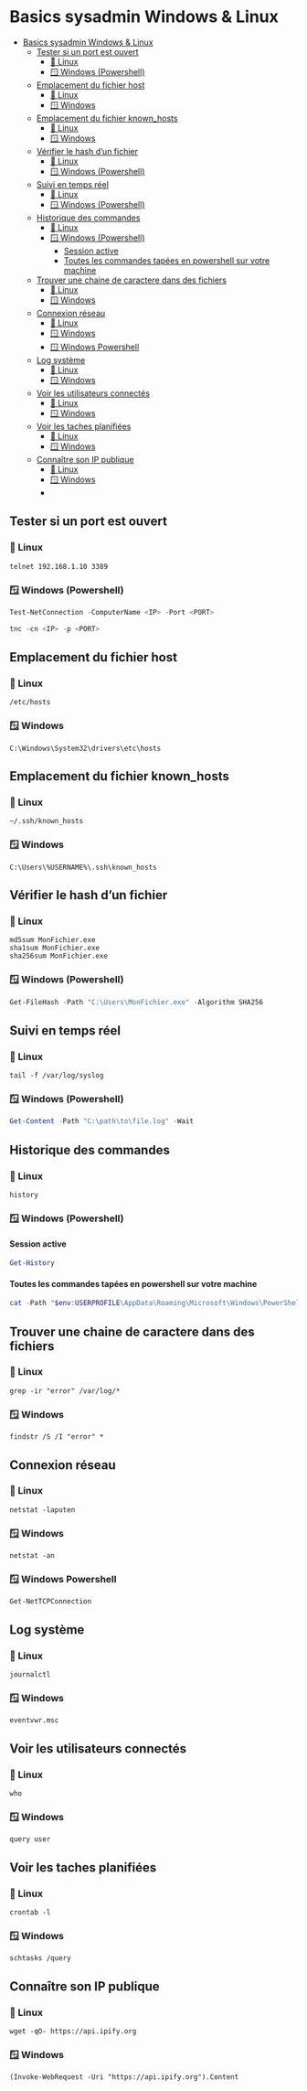 # Basics sysadmin Windows & Linux

- [Basics sysadmin Windows \& Linux](#basics-sysadmin-windows--linux)
  - [Tester si un port est ouvert](#tester-si-un-port-est-ouvert)
    - [🐧 Linux](#-linux)
    - [🪟 Windows (Powershell)](#-windows-powershell)
  - [Emplacement du fichier host](#emplacement-du-fichier-host)
    - [🐧 Linux](#-linux-1)
    - [🪟 Windows](#-windows)
  - [Emplacement du fichier known\_hosts](#emplacement-du-fichier-known_hosts)
    - [🐧 Linux](#-linux-2)
    - [🪟 Windows](#-windows-1)
  - [Vérifier le hash d’un fichier](#vérifier-le-hash-dun-fichier)
    - [🐧 Linux](#-linux-3)
    - [🪟 Windows (Powershell)](#-windows-powershell-1)
  - [Suivi en temps réel](#suivi-en-temps-réel)
    - [🐧 Linux](#-linux-4)
    - [🪟 Windows (Powershell)](#-windows-powershell-2)
  - [Historique des commandes](#historique-des-commandes)
    - [🐧 Linux](#-linux-5)
    - [🪟 Windows (Powershell)](#-windows-powershell-3)
      - [Session active](#session-active)
      - [Toutes les commandes tapées en powershell sur votre machine](#toutes-les-commandes-tapées-en-powershell-sur-votre-machine)
  - [Trouver une chaine de caractere dans des fichiers](#trouver-une-chaine-de-caractere-dans-des-fichiers)
    - [🐧 Linux](#-linux-6)
    - [🪟 Windows](#-windows-2)
  - [Connexion réseau](#connexion-réseau)
    - [🐧 Linux](#-linux-7)
    - [🪟 Windows](#-windows-3)
    - [🪟 Windows Powershell](#-windows-powershell-4)
  - [Log système](#log-système)
    - [🐧 Linux](#-linux-8)
    - [🪟 Windows](#-windows-4)
  - [Voir les utilisateurs connectés](#voir-les-utilisateurs-connectés)
    - [🐧 Linux](#-linux-9)
    - [🪟 Windows](#-windows-5)
  - [Voir les taches planifiées](#voir-les-taches-planifiées)
    - [🐧 Linux](#-linux-10)
    - [🪟 Windows](#-windows-6)
  - [Connaître son IP publique](#connaître-son-ip-publique)
    - [🐧 Linux](#-linux-11)
    - [🪟 Windows](#-windows-7)
    - 
## Tester si un port est ouvert

### 🐧 Linux
```
telnet 192.168.1.10 3389
```
### 🪟 Windows (Powershell)
``` powershell
Test-NetConnection -ComputerName <IP> -Port <PORT>
```
``` powershell
tnc -cn <IP> -p <PORT>
```

## Emplacement du fichier host

### 🐧 Linux
```
/etc/hosts
```
### 🪟 Windows
```
C:\Windows\System32\drivers\etc\hosts
```

## Emplacement du fichier known_hosts

### 🐧 Linux
```
~/.ssh/known_hosts
```
### 🪟 Windows
```
C:\Users\%USERNAME%\.ssh\known_hosts
```

## Vérifier le hash d’un fichier

### 🐧 Linux
```
md5sum MonFichier.exe
sha1sum MonFichier.exe
sha256sum MonFichier.exe
```
### 🪟 Windows (Powershell)
``` powershell
Get-FileHash -Path "C:\Users\MonFichier.exe" -Algorithm SHA256
```

## Suivi en temps réel

### 🐧 Linux
```
tail -f /var/log/syslog
```
### 🪟 Windows (Powershell)
``` powershell
Get-Content -Path "C:\path\to\file.log" -Wait
```

## Historique des commandes

### 🐧 Linux
```
history
```
### 🪟 Windows (Powershell)

#### Session active
``` powershell
Get-History
```
#### Toutes les commandes tapées en powershell sur votre machine
``` powershell
cat -Path "$env:USERPROFILE\AppData\Roaming\Microsoft\Windows\PowerShell\PSReadLine\ConsoleHost_history.txt"
```

## Trouver une chaine de caractere dans des fichiers

### 🐧 Linux
```
grep -ir "error" /var/log/*
```
### 🪟 Windows
```
findstr /S /I "error" *
```

## Connexion réseau

### 🐧 Linux
```
netstat -laputen
```
### 🪟 Windows
```
netstat -an
```

### 🪟 Windows Powershell
```
Get-NetTCPConnection
```

## Log système

### 🐧 Linux
```
journalctl
```
### 🪟 Windows
```
eventvwr.msc
```

## Voir les utilisateurs connectés

### 🐧 Linux
```
who
```
### 🪟 Windows
```
query user
```

## Voir les taches planifiées

### 🐧 Linux
```
crontab -l
```
### 🪟 Windows
```
schtasks /query
```

## Connaître son IP publique

### 🐧 Linux
```
wget -qO- https://api.ipify.org
```
### 🪟 Windows
```
(Invoke-WebRequest -Uri "https://api.ipify.org").Content
```
